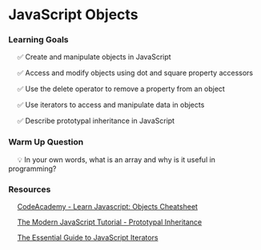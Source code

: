 # JavaScript Objects

### Learning Goals

&emsp; ✅ Create and manipulate objects in JavaScript

&emsp; ✅ Access and modify objects using dot and square property accessors

&emsp; ✅ Use the delete operator to remove a property from an object

&emsp; ✅ Use iterators to access and manipulate data in objects

&emsp; ✅ Describe prototypal inheritance in JavaScript

### Warm Up Question

&emsp; 💡 In your own words, what is an array and why is it useful in programming?

### Resources

&emsp; [CodeAcademy - Learn Javascript: Objects Cheatsheet](https://www.codecademy.com/learn/game-dev-learn-javascript-objects/modules/game-dev-learn-javascript-objects/cheatsheet)

&emsp; [The Modern JavaScript Tutorial - Prototypal Inheritance](https://javascript.info/prototype-inheritance)

&emsp; [The Essential Guide to JavaScript Iterators](https://www.javascripttutorial.net/es6/javascript-iterator/)